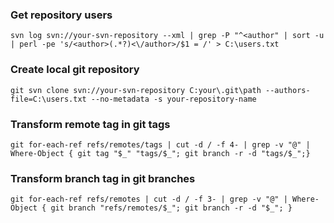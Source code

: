 ### Get repository users
`svn log svn://your-svn-repository --xml | grep -P "^<author" | sort -u | perl -pe 's/<author>(.*?)<\/author>/$1 = /' > C:\users.txt`
### Create local git repository
`git svn clone svn://your-svn-repository C:your\.git\path --authors-file=C:\users.txt --no-metadata -s your-repository-name`
### Transform remote tag in git tags
`git for-each-ref refs/remotes/tags | cut -d / -f 4- | grep -v "@" | Where-Object { git tag "$_" "tags/$_"; git branch -r -d "tags/$_";}`
### Transform branch tag in git branches
`git for-each-ref refs/remotes | cut -d / -f 3- | grep -v "@" | Where-Object { git branch "refs/remotes/$_"; git branch -r -d "$_"; }`
